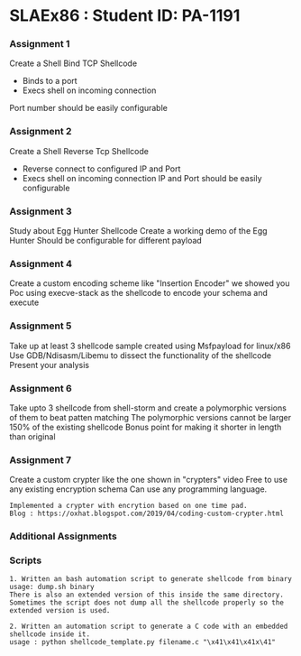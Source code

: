 # SLAEx86 : Student ID: PA-1191
### Assignment 1
Create a Shell Bind TCP Shellcode
- Binds to a port
- Execs shell on incoming connection

Port number should be easily configurable

### Assignment 2
Create a Shell Reverse Tcp Shellcode
- Reverse connect to configured IP and Port
- Execs shell on incoming connection
IP and Port should be easily configurable

### Assignment 3
Study about Egg Hunter Shellcode
Create a working demo of the Egg Hunter
Should be configurable for different payload

### Assignment 4
Create a custom encoding scheme  like "Insertion Encoder" we showed you
Poc using execve-stack as the shellcode to encode your schema and execute

### Assignment 5
Take up at least 3 shellcode sample created using Msfpayload for linux/x86
Use GDB/Ndisasm/Libemu to dissect the functionality of the shellcode
Present your analysis

### Assignment 6
Take upto 3 shellcode from shell-storm and create a polymorphic versions of them to beat patten matching
The polymorphic versions cannot be larger 150% of the existing shellcode
Bonus point for making it shorter in length than original

### Assignment 7
Create a custom crypter like the one shown in "crypters" video
Free to use any existing encryption schema
Can use any programming language.
```
Implemented a crypter with encrytion based on one time pad.
Blog : https://oxhat.blogspot.com/2019/04/coding-custom-crypter.html 
```
### Additional Assignments


### Scripts
```
1. Written an bash automation script to generate shellcode from binary
usage: dump.sh binary
There is also an extended version of this inside the same directory. Sometimes the script does not dump all the shellcode properly so the extended version is used.

2. Written an automation script to generate a C code with an embedded shellcode inside it.
usage : python shellcode_template.py filename.c "\x41\x41\x41x\41"
```
